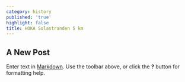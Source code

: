 ```yaml
---
category: history
published: 'true'
highlight: false
title: HOKA Solastranden 5 km
---
```

## A New Post

Enter text in [Markdown](http://daringfireball.net/projects/markdown/). Use the toolbar above, or click the **?** button for formatting help.
